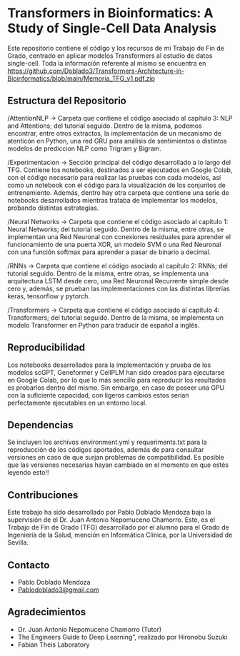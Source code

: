 # Transformers in Bioinformatics: A Study of Single-Cell Data Analysis

Este repositorio contiene el código y los recursos de mi Trabajo de Fin de Grado, centrado en aplicar modelos Transformers al estudio de datos single-cell. Toda la información referente al mismo se encuentra en https://github.com/Doblado3/Transformers-Architecture-in-Bioinformatics/blob/main/Memoria_TFG_v1.pdf.zip

## Estructura del Repositorio

/AttentionNLP -> Carpeta que contiene el código asociado al capítulo 3: NLP and Attentions; del tutorial seguido. Dentro de la misma, podemos encontrar, entre otros extractos, la implementación de un mecanismo de atenticón en Python, una red GRU para análisis de sentimientos o distintos modelos de prediccion NLP como Trigram y Bigram.

/Experimentacion -> Sección principal del código desarrollado a lo largo del TFG. Contiene los notebooks, destinados a ser ejecutados en Google Colab, con el código necesario para realizar las pruebas con cada modelos, así como un notebook con el código para la visualización de los conjuntos de entrenamiento. Además, dentro hay otra carpeta que contiene una serie de notebooks desarrollados mientras trataba de implementar los modelos, probando distintas estrategias.

/Neural Networks -> Carpeta que contiene el código asociado al capítulo 1: Neural Networks; del tutorial seguido. Dentro de la misma, entre otras, se implementan una Red Neuronal con conexiones residuales para aprender el funcionamiento de una puerta XOR, un modelo SVM o una Red Neuronal con una función softmax para aprender a pasar de binario a decimal.

/RNNs -> Carpeta que contiene el código asociado al capítulo 2: RNNs; del tutorial seguido. Dentro de la misma, entre otras, se implementa una arquitectura LSTM desde cero, una Red Neuronal Recurrente simple desde cero y, además, se prueban las implementaciones con las distintas librerias keras, tensorflow y pytorch.

/Transformers -> Carpeta que contiene el código asociado al capítulo 4: Transformers; del tutorial seguido. Dentro de la misma, se implementa un modelo Transformer en Python para traducir de español a inglés.

## Reproducibilidad

Los notebooks desarrollados para la implementación y prueba de los modelos scGPT, Geneformer y CellPLM han sido creados para ejecutarse en Google Colab, por lo que lo más sencillo para reproducir los resultados es probarlos dentro del mismo. Sin embargo, en caso de poseer una GPU con la suficiente capacidad, con ligeros cambios estos serían perfectamente ejecutables en un entorno local.

## Dependencias

Se incluyen los archivos environment.yml y requeriments.txt para la reproducción de los códigos aportados, además de para consultar versiones en caso de que surjan problemas de compatibilídad. Es posible que las versiones necesarias hayan cambiado en el momento en que estés leyendo esto!!

## Contribuciones

Este trabajo ha sido desarrollado por Pablo Doblado Mendoza bajo la supervisión de el Dr. Juan Antonio Nepomuceno Chamorro. Este, es el Trabajo de Fin de Grado (TFG) desarrollado por el alumno 
para el Grado de Ingeniería de la Salud, mención en Informática Clínica, por la Universidad de Sevilla.

## Contacto

* Pablo Doblado Mendoza
* Pablodoblado3@gmail.com

## Agradecimientos

* Dr. Juan Antonio Nepomuceno Chamorro (Tutor) 
* The Engineers Guide to Deep Learning”, realizado por Hironobu Suzuki
* Fabian Theis Laboratory
